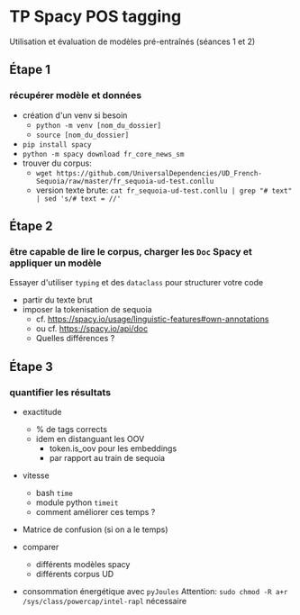 # TP Spacy POS tagging
Utilisation et évaluation de modèles pré-entraînés
(séances 1 et 2)

## Étape 1
### récupérer modèle et données

- création d'un venv si besoin
    - `python -m venv [nom_du_dossier]`
    - `source [nom_du_dossier]`
- `pip install spacy`
- `python -m spacy download fr_core_news_sm`
- trouver du corpus:
    - `wget https://github.com/UniversalDependencies/UD_French-Sequoia/raw/master/fr_sequoia-ud-test.conllu`
    - version texte brute: 
        `cat fr_sequoia-ud-test.conllu | grep "# text" | sed 's/# text = //'`
        

## Étape 2
### être capable de lire le corpus, charger les `Doc` Spacy et appliquer un modèle

Essayer d'utiliser `typing` et des `dataclass` pour structurer votre code

- partir du texte brut
- imposer la tokenisation de sequoia
    - cf. https://spacy.io/usage/linguistic-features#own-annotations
    - ou cf. https://spacy.io/api/doc
    - Quelles différences ?

## Étape 3
### quantifier les résultats 

- exactitude 
    - % de tags corrects
    - idem en distanguant les OOV
        - token.is_oov pour les embeddings
        - par rapport au train de sequoia
- vitesse 
    - bash `time`
    - module python `timeit`
    - comment améliorer ces temps ?
- Matrice de confusion
    (si on a le temps)
- comparer
    - différents modèles spacy
    - différents corpus UD

- consommation énergétique avec `pyJoules`
  Attention: `sudo chmod -R a+r /sys/class/powercap/intel-rapl` nécessaire
